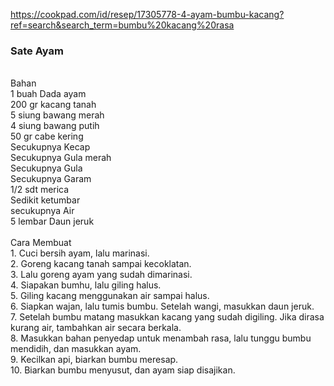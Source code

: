 https://cookpad.com/id/resep/17305778-4-ayam-bumbu-kacang?ref=search&search_term=bumbu%20kacang%20rasa<br>
### Sate Ayam<br>
<br>
Bahan<br>
1 buah Dada ayam<br>
200 gr kacang tanah<br>
5 siung bawang merah<br>
4 siung bawang putih<br>
50 gr cabe kering<br>
Secukupnya Kecap<br>
Secukupnya Gula merah<br>
Secukupnya Gula<br>
Secukupnya Garam<br>
1/2 sdt merica<br>
Sedikit ketumbar<br>
secukupnya Air<br>
5 lembar Daun jeruk<br>
<br>
Cara Membuat<br>
1. Cuci bersih ayam, lalu marinasi.<br>
2. Goreng kacang tanah sampai kecoklatan.<br>
3. Lalu goreng ayam yang sudah dimarinasi.<br>
4. Siapakan bumhu, lalu giling halus.<br>
5. Giling kacang menggunakan air sampai halus.<br>
6. Siapkan wajan, lalu tumis bumbu. Setelah wangi, masukkan daun jeruk.<br>
7. Setelah bumbu matang masukkan kacang yang sudah digiling. Jika dirasa kurang air, tambahkan air secara berkala.<br>
8. Masukkan bahan penyedap untuk menambah rasa, lalu tunggu bumbu mendidih, dan masukkan ayam.<br>
9. Kecilkan api, biarkan bumbu meresap.<br>
10. Biarkan bumbu menyusut, dan ayam siap disajikan.<br>
